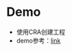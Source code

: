 # Demo

- 使用CRA创建工程
- demo参考：[link](https://betterprogramming.pub/how-to-create-and-publish-react-typescript-npm-package-with-demo-and-automated-build-80c40ec28aca)

